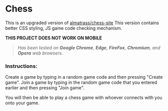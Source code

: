 # Chess
This is an upgraded version of [almatrass/chess-site](https://github.com/almatrass/chess-site)
This version contains better CSS styling, JS game code checking mechanism.

 **THIS PROJECT DOES NOT WORK ON MOBILE**

> *Has been tested on **Google Chrome**, **Edge**, **FireFox**, **Chromium**, and **Opera** web browsers.*

### Instructions: 

Create a game by typing in a random game code and then pressing "Create game".
Join a game by typing in the random game code that you entered earlier and then pressing "Join game".

You will then be able to play a chess game with whoever connects with you onto your game.
